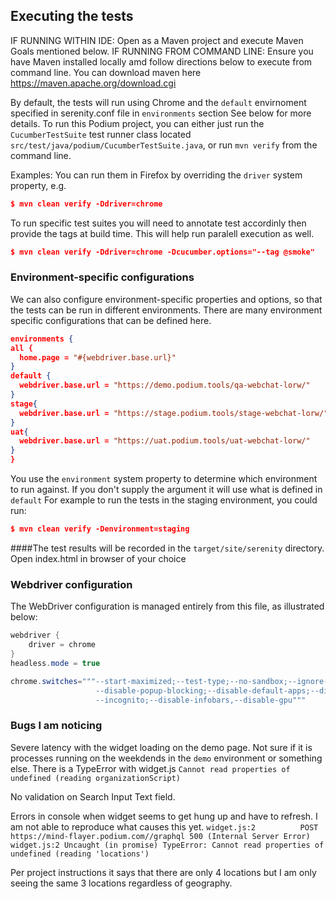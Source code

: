 
## Executing the tests
IF RUNNING WITHIN IDE:   Open as a Maven project and execute Maven Goals mentioned below.
IF RUNNING FROM COMMAND LINE:  Ensure you have Maven installed locally amd follow directions below to execute from command line.  You can download maven here https://maven.apache.org/download.cgi

By default, the tests will run using Chrome and the `default` envirnoment specified in serenity.conf file in `environments` section  See below for more details.
To run this Podium project, you can either just run the `CucumberTestSuite` test runner class located `src/test/java/podium/CucumberTestSuite.java`, or run 
`mvn verify` from the command line.

Examples:
You can run them in Firefox by overriding the `driver` system property, e.g.
```json
$ mvn clean verify -Ddriver=chrome
```

To run specific test suites you will need to annotate test accordinly then provide the tags at build time.  This will help run paralell execution as well.
```json
$ mvn clean verify -Ddriver=chrome -Dcucumber.options="--tag @smoke"
```

### Environment-specific configurations
We can also configure environment-specific properties and options, so that the tests can be run in different environments.  There are many environment specific configurations that can be defined here. 
```json
environments {
all {
  home.page = "#{webdriver.base.url}"
}
default {
  webdriver.base.url = "https://demo.podium.tools/qa-webchat-lorw/"
}
stage{
  webdriver.base.url = "https://stage.podium.tools/stage-webchat-lorw/"
}
uat{
  webdriver.base.url = "https://uat.podium.tools/uat-webchat-lorw/"
}
}
```

You use the `environment` system property to determine which environment to run against.  If you don't supply the argument it will use what is defined in `default` For example to run the tests in the staging environment, you could run:
```json
$ mvn clean verify -Denvironment=staging
```

####The test results will be recorded in the `target/site/serenity` directory.  Open index.html in browser of your choice

### Webdriver configuration
The WebDriver configuration is managed entirely from this file, as illustrated below:
```java
webdriver {
    driver = chrome
}
headless.mode = true

chrome.switches="""--start-maximized;--test-type;--no-sandbox;--ignore-certificate-errors;
                   --disable-popup-blocking;--disable-default-apps;--disable-extensions-file-access-check;
                   --incognito;--disable-infobars,--disable-gpu"""

```

### Bugs I am noticing
Severe latency with the widget loading on the demo page.  Not sure if it is processes running on the weekdends
in the `demo` environment or something else.  There is a TypeError with widget.js `Cannot read properties of 
undefined (reading organizationScript)`

No validation on Search Input Text field.  

Errors in console when widget seems to get hung up and have to refresh.  I am not able to reproduce what causes this yet.
`widget.js:2          POST https://mind-flayer.podium.com//graphql 500 (Internal Server Error)`
`widget.js:2 Uncaught (in promise) TypeError: Cannot read properties of undefined (reading 'locations')`

Per project instructions it says that there are only 4 locations but I am only seeing the same 3 locations regardless of geography.



